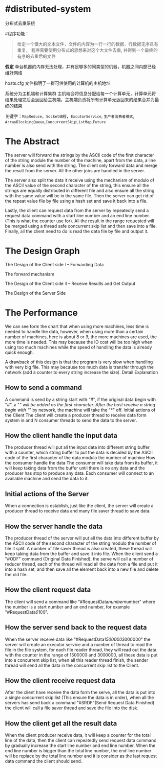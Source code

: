 #distributed-system
====
分布式去重系统

#程序功能：
> 给定一个很大的文本文件，文件的内容为一行一行的数据，行数据无序且有重复，
> 程序需要使用分布式的思想来对这个大文件去重, 并得到一个最终的有序的去重后的文件

**假定** 单台机器的内存无法处理，并有足够多的同类型的机器，机器之间内部已经组好网络

hosts.cfg 文件指明了一群可供使用的计算机的主机地址

系统分为主机端和计算集群
主机端会将信息分配给每一个计算单元，计算单元将结果处理完后会返回给主机端，主机端负责将所有计算单元返回来的结果合并为最终的结果

关键字：`MapReduce`，`Socket编程`，`ExcutorService`, `生产者消费者模式`, `ArrayBlockingQueue`,`ConcurrentSkipListMap`,`Future`



# The Abstract
The server will forward the strings by the ASCII code of the first character of the string module the number of the machine, apart from the data, a line number is also send with the string. The client only forward data and merge the result from the server. All the other jobs are handled in the server.

The server also split the data it receive using the mechanism of modulo of the ASCII value of the second character of the string, this ensure all the strings are equally distributed in different file and also ensure all the string with the same value will be in the same file. Then the server can get rid of the repeat value file by file using a hash set and save it back into a file.

Lastly, the client can request data from the server by repeatedly send a request data command with a start line number and an end line number. (This is what the counter use for). All the result in the range requested will be merged using a thread safe concurrent skip list and then save into a file. Finally, all the client need to do is read the data file by file and output it.

# The Design Graph 
The Design of the Client side I – Forwarding Data


The forward mechanism

The Design of the Client side II – Receive Results and Get Output


The Design of the Server Side

# The Performance



We can see form the chart that when using more machines, less time is needed to handle the data, however, when using more than a certain number of machines, here is about 8 or 9, the more machines are used, the more time is needed. This may because the IO cost will be too high when using too much machines while the speed of handling the data is already quick enough.

A drawback of this design is that the program is very slow when handling with very big file. This may because too much data is transfer through the network (add a counter to every string increase the size).
Detail Explanation

## How to send a command
A command is send by a string start with "#", if the original data begin with "#", a "*" will be added as the first character. After the host receive a string begin with "*" by network, the machine will take the "*" off.
Initial actions of the Client
The client will create a producer thread to receive data form system in and N consumer threads to send the data to the server.

## How the client handle the input data
The producer thread will put all the input data into different string buffer with a counter, which string buffer to put the data is decided by the ASCII code of the first character of the data modulo the number of machine
How the consumer handle the data
The consumer will take data from its buffer, it will keep taking data from the buffer until there is no any data and the producer has stop to produce any data. Each consumer will connect to an available machine and send the data to it.

## Initial actions of the Server
When a connection is establish, just like the client, the server will create a producer thread to receive data and many file saver thread to save data. 

## How the server handle the data
The producer thread of the server will put all the data into different buffer by the ASCII code of the second character of the string modulo the number of file it split. A number of file saver thread is also created, these thread will keep taking data from the buffer and save it into file. When the client send a "#ODF" command (Original Data Finished), the serve will call a number of reducer thread, each of the thread will read all the data from a file and put it into a hash set, and then save all the element back into a new file and delete the old file. 

## How the client request data
The client will send a command like "#RequestData*number*number" where the number is a start number and an end number, for example "#RequestData*0*100". 

## How the server send back to the request data
When the server receive data like "#RequestData*1500000*3000000" the server will create an executor service and a number of thread to read the file in the file system, for each file reader thread, they will read out the data with the counter in the range of 1500000 and 3000000, all these data is put into a concurrent skip list, when all this reader thread finish, the sender thread will send all the data in the concurrent skip list to the Client.

## How the client receive request data
After the client have receive the data form the serve, all the data is put into a single concurrent skip list (This ensure the data is in order), when all the servers has send back a command "#SRDF"(Send Request Data Finished) the client will call a file saver thread and save the file into the disk.

## How the client get all the result data
When the client producer receive data, it will keep a counter for the total line of the data, then the client can repeatedly send request data command by gradually increase the start line number and end line number. When the end line number is bigger than the total line number, the end line number will be replace by the total line number and it is consider as the last request data command the client should send.
